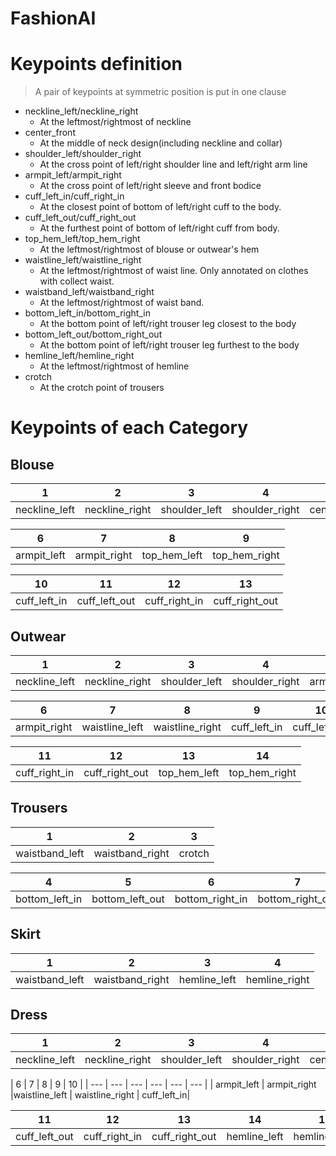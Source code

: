 # FashionAI
# Keypoints definition

> A pair of keypoints at symmetric position is put in one clause

* neckline_left/neckline_right
  * At the leftmost/rightmost of neckline
* center_front
  * At the middle of neck design(including neckline and collar)
* shoulder_left/shoulder_right
  * At the cross point of left/right shoulder line and left/right arm line
* armpit_left/armpit_right
  * At the cross point of left/right sleeve and front bodice
* cuff_left_in/cuff_right_in
  * At the closest point of bottom of left/right cuff to the body.
* cuff_left_out/cuff_right_out
  * At the furthest point of bottom of left/right cuff from body.
* top_hem_left/top_hem_right
  * At the leftmost/rightmost of blouse or outwear's hem
* waistline_left/waistline_right
  * At the leftmost/rightmost of waist line. Only annotated on clothes with collect waist.
* waistband_left/waistband_right
  * At the leftmost/rightmost of waist band.
* bottom_left_in/bottom_right_in
  * At the bottom point of left/right trouser leg closest to the body
* bottom_left_out/bottom_right_out
  * At the bottom point of left/right trouser leg furthest to the body
* hemline_left/hemline_right
  * At the leftmost/rightmost of hemline
* crotch
  * At the crotch point of trousers


# Keypoints of each Category

## Blouse

|1|2|3|4|5|
|---|---|---|---|---|
|neckline_left|neckline_right|shoulder_left|shoulder_right|center_front|

|6|7|8|9|
|---|---|---|---|
|armpit_left|armpit_right|top_hem_left|top_hem_right|

|10|11|12|13|
|---|---|---|---|
|cuff_left_in|cuff_left_out|cuff_right_in|cuff_right_out|


## Outwear
| 1 | 2 | 3 | 4 | 5 |
| --- | --- | --- | --- | --- |
| neckline_left | neckline_right | shoulder_left | shoulder_right | armpit_left |

| 6 | 7 | 8 | 9 | 10 |
| --- | --- | --- | --- | --- |
| armpit_right | waistline_left | waistline_right | cuff_left_in | cuff_left_out|

| 11 | 12 | 13 | 14 | 
| --- | --- | --- | --- | 
| cuff_right_in | cuff_right_out | top_hem_left |top_hem_right  |

## Trousers
| 1 | 2 | 3 |
| --- | --- | --- |
| waistband_left | waistband_right | crotch | 

|4| 5 | 6 | 7 |
|--- | --- | --- |--- |
| bottom_left_in | bottom_left_out | bottom_right_in | bottom_right_out |
## Skirt
| 1 | 2 | 3 | 4 |
| --- | --- | --- | --- |
| waistband_left | waistband_right | hemline_left | hemline_right |

## Dress
| 1 | 2 | 3 | 4 | 5 |
| --- | --- | --- | --- | --- |
| neckline_left | neckline_right | shoulder_left | shoulder_right | center_front |


| 6 | 7 | 8 | 9 | 10  |
| --- | --- | --- | --- | --- | --- |
| armpit_left | armpit_right |waistline_left | waistline_right | cuff_left_in| 


| 11| 12 | 13 | 14 | 15 |
| --- | --- | --- | --- |--- |
| cuff_left_out | cuff_right_in | cuff_right_out |hemline_left | hemline_right |

